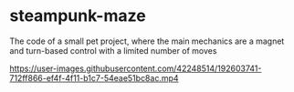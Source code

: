 # steampunk-maze
The code of a small pet project, where the main mechanics are a magnet and turn-based control with a limited number of moves


https://user-images.githubusercontent.com/42248514/192603741-712ff866-ef4f-4f11-b1c7-54eae51bc8ac.mp4

